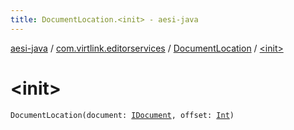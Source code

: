 ```yaml
---
title: DocumentLocation.<init> - aesi-java
---
```


[aesi-java](../../index.html) / [com.virtlink.editorservices](../index.html) / [DocumentLocation](index.html) / [&lt;init&gt;](.)

# &lt;init&gt;

`DocumentLocation(document: `[`IDocument`](../-i-document/index.html)`, offset: `[`Int`](https://kotlinlang.org/api/latest/jvm/stdlib/kotlin/-int/index.html)`)`